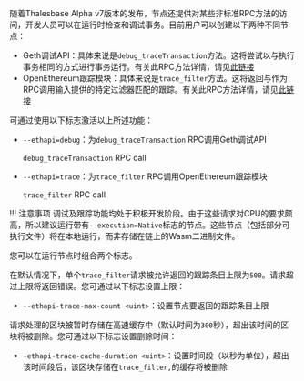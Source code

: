 随着Thalesbase Alpha v7版本的发布，节点还提供对某些非标准RPC方法的访问，开发人员可以在运行时检查和调试事务。目前用户可以创建以下两种不同节点：

 - Geth调试API：具体来说是`debug_traceTransaction`方法。这将尝试以与执行事务相同的方式进行事务运行。有关此RPC方法详情，请见[此链接](https://geth.ethereum.org/docs/rpc/ns-debug#debug_tracetransaction)
 - OpenEthereum跟踪模块：具体来说是`trace_filter`方法。这将返回与作为RPC调用输入提供的特定过滤器匹配的跟踪。有关此RPC方法详情，请见[此链接](https://openethereum.github.io/JSONRPC-trace-module#trace_filter)

可通过使用以下标志激活以上所述功能：

 - `--ethapi=debug`：为`debug_traceTransaction` RPC调用Geth调试API

   `debug_traceTransaction` RPC call

 - `--ethapi=trace`：为`trace_filter` RPC调用OpenEthereum跟踪模块

   `trace_filter` RPC call

!!! 注意事项
    调试及跟踪功能均处于积极开发阶段。由于这些请求对CPU的要求颇高，所以建议运行带有`--execution=Native`标志的节点。这些节点（包括部分可执行文件）将在本地运行，而非存储在链上的Wasm二进制文件。

您可以在运行节点时组合两个标志。

在默认情况下，单个`trace_filter`请求被允许返回的跟踪条目上限为`500`。请求超过上限将返回错误。您可通过以下标志设置上限：

 - `--ethapi-trace-max-count <uint>`：设置节点要返回的跟踪条目上限

请求处理的区块被暂时存储在高速缓存中（默认时间为`300`秒），超出该时间的区块将被删除。您可通过以下标志设置删除时间：

 - `-ethapi-trace-cache-duration <uint>`：设置时间段（以秒为单位），超出该时间段后，该区块存储在`trace_filter,`的缓存将被删除